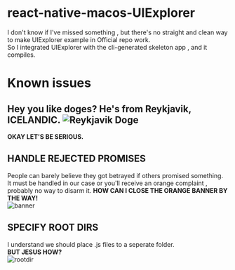 # react-native-macos-UIExplorer
I don't know if I've missed something , but there's no straight and clean way to make UIExplorer example in Official repo work.     
So I integrated UIExplorer with the cli-generated skeleton app , and it compiles.      

# Known issues    
 Hey you like doges? He's from Reykjavik, ICELANDIC. 
![Reykjavik Doge](https://wx2.sinaimg.cn/large/005yrqtrgy1fopar3pf4zj31kw23vhdu.jpg)
---
**OKAY LET'S BE SERIOUS.**    
 ## HANDLE REJECTED PROMISES 
 People can barely believe they got betrayed if others promised something.     
 It must be handled in our case or you'll receive an orange complaint , probably no way to disarm it. **HOW CAN I CLOSE THE ORANGE BANNER BY THE WAY!**      
 ![banner](https://wx4.sinaimg.cn/mw690/005yrqtrly1fozqmcbws1j31kw13earm.jpg)
 ## SPECIFY ROOT DIRS
I understand we should place .js files to a seperate folder.    
**BUT JESUS HOW?**    
![rootdir](https://wx3.sinaimg.cn/mw690/005yrqtrly1fozqmc5simj30wc0cawgw.jpg)
